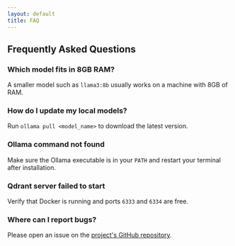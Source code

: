 ```yaml
---
layout: default
title: FAQ
---
```


## Frequently Asked Questions

### Which model fits in 8GB RAM?
A smaller model such as `llama3:8b` usually works on a machine with 8GB of RAM.

### How do I update my local models?
Run `ollama pull <model_name>` to download the latest version.

### Ollama command not found
Make sure the Ollama executable is in your `PATH` and restart your terminal after installation.

### Qdrant server failed to start
Verify that Docker is running and ports `6333` and `6334` are free.

### Where can I report bugs?
Please open an issue on the [project's GitHub repository](https://github.com/your/repo/issues).
